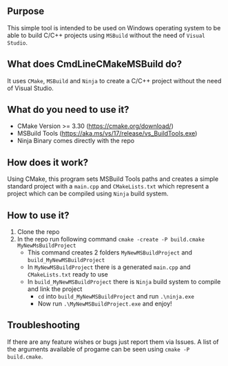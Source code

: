 ## Purpose
This simple tool is intended to be used on Windows operating system to be able to build C/C++ projects using ```MSBuild``` without the need of ```Visual Studio```.

## What does CmdLineCMakeMSBuild do?
It uses ```CMake```, ```MSBuild``` and ```Ninja``` to create a C/C++ project without the need of Visual Studio.

## What do you need to use it?
- CMake Version >= 3.30 (https://cmake.org/download/)
- MSBuild Tools (https://aka.ms/vs/17/release/vs_BuildTools.exe)
- Ninja Binary comes directly with the repo

## How does it work?
Using CMake, this program sets MSBuild Tools paths and creates a simple standard project with a ```main.cpp``` and ```CMakeLists.txt``` which represent a project which can be compiled using ```Ninja``` build system.

## How to use it?
1. Clone the repo
2. In the repo run following command ```cmake -create -P build.cmake MyNewMsBuildProject```
   - This command creates 2 folders ```MyNewMSBuildProject``` and ```build_MyNewMSBuildProject```
   - In ```MyNewMSBuildProject``` there is a generated ```main.cpp``` and ```CMakeLists.txt``` ready to use
   - In ```build_MyNewMSBuildProject``` there is ```Ninja``` build system to compile and link the project
      - ```cd``` into ```build_MyNewMSBuildProject``` and run ```.\ninja.exe```
      - Now run ```.\MyNewMSBuildProject.exe``` and enjoy!

## Troubleshooting
If there are any feature wishes or bugs just report them via Issues.
A list of the arguments available of progame can be seen using ```cmake -P build.cmake```.
